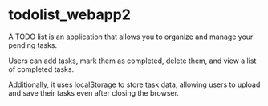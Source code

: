 # todolist_webapp2

A TODO list is an application that allows you to organize and manage your pending tasks. 

Users can add tasks, mark them as completed, delete them, and view a list of completed tasks. 

Additionally, it uses localStorage to store task data, allowing users to upload and save their tasks even after closing the browser.
